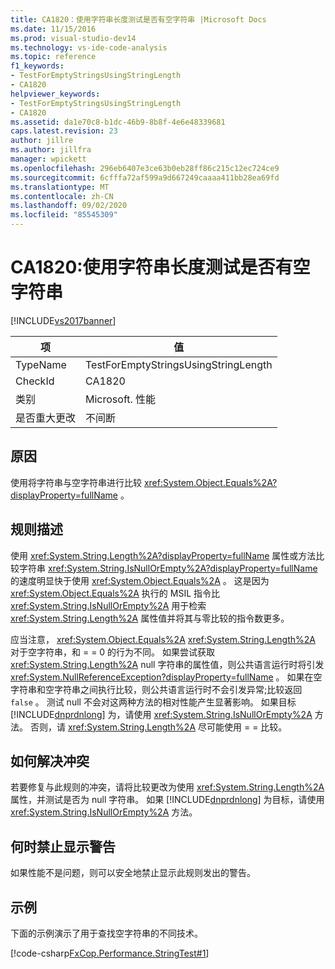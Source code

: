 ```yaml
---
title: CA1820：使用字符串长度测试是否有空字符串 |Microsoft Docs
ms.date: 11/15/2016
ms.prod: visual-studio-dev14
ms.technology: vs-ide-code-analysis
ms.topic: reference
f1_keywords:
- TestForEmptyStringsUsingStringLength
- CA1820
helpviewer_keywords:
- TestForEmptyStringsUsingStringLength
- CA1820
ms.assetid: da1e70c8-b1dc-46b9-8b8f-4e6e48339681
caps.latest.revision: 23
author: jillre
ms.author: jillfra
manager: wpickett
ms.openlocfilehash: 296eb6407e3ce63b0eb28ff86c215c12ec724ce9
ms.sourcegitcommit: 6cfffa72af599a9d667249caaaa411bb28ea69fd
ms.translationtype: MT
ms.contentlocale: zh-CN
ms.lasthandoff: 09/02/2020
ms.locfileid: "85545309"
---
```

# <a name="ca1820-test-for-empty-strings-using-string-length"></a>CA1820:使用字符串长度测试是否有空字符串
[!INCLUDE[vs2017banner](../includes/vs2017banner.md)]

|项|值|
|-|-|
|TypeName|TestForEmptyStringsUsingStringLength|
|CheckId|CA1820|
|类别|Microsoft. 性能|
|是否重大更改|不间断|

## <a name="cause"></a>原因
 使用将字符串与空字符串进行比较 <xref:System.Object.Equals%2A?displayProperty=fullName> 。

## <a name="rule-description"></a>规则描述
 使用 <xref:System.String.Length%2A?displayProperty=fullName> 属性或方法比较字符串 <xref:System.String.IsNullOrEmpty%2A?displayProperty=fullName> 的速度明显快于使用 <xref:System.Object.Equals%2A> 。 这是因为 <xref:System.Object.Equals%2A> 执行的 MSIL 指令比 <xref:System.String.IsNullOrEmpty%2A> 用于检索 <xref:System.String.Length%2A> 属性值并将其与零比较的指令数更多。

 应当注意， <xref:System.Object.Equals%2A> <xref:System.String.Length%2A> 对于空字符串，和 = = 0 的行为不同。 如果尝试获取 <xref:System.String.Length%2A> null 字符串的属性值，则公共语言运行时将引发 <xref:System.NullReferenceException?displayProperty=fullName> 。 如果在空字符串和空字符串之间执行比较，则公共语言运行时不会引发异常;比较返回 `false` 。 测试 null 不会对这两种方法的相对性能产生显著影响。 如果目标 [!INCLUDE[dnprdnlong](../includes/dnprdnlong-md.md)] 为，请使用 <xref:System.String.IsNullOrEmpty%2A> 方法。 否则，请 <xref:System.String.Length%2A> 尽可能使用 = = 比较。

## <a name="how-to-fix-violations"></a>如何解决冲突
 若要修复与此规则的冲突，请将比较更改为使用 <xref:System.String.Length%2A> 属性，并测试是否为 null 字符串。 如果 [!INCLUDE[dnprdnlong](../includes/dnprdnlong-md.md)] 为目标，请使用 <xref:System.String.IsNullOrEmpty%2A> 方法。

## <a name="when-to-suppress-warnings"></a>何时禁止显示警告
 如果性能不是问题，则可以安全地禁止显示此规则发出的警告。

## <a name="example"></a>示例
 下面的示例演示了用于查找空字符串的不同技术。

 [!code-csharp[FxCop.Performance.StringTest#1](../snippets/csharp/VS_Snippets_CodeAnalysis/FxCop.Performance.StringTest/cs/FxCop.Performance.StringTest.cs#1)]
